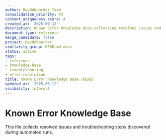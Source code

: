 ```yaml
---
author: DevOnboarder Team
consolidation_priority: P3
content_uniqueness_score: 4
created_at: '2025-09-12'
description: Known Error Knowledge Base collecting resolved issues and troubleshooting steps from automated runs
document_type: reference
merge_candidate: false
project: DevOnboarder
similarity_group: KEKB.md-docs
status: active
tags:
- reference
- knowledge-base
- troubleshooting
- error-resolution
title: Known Error Knowledge Base (KEKB)
updated_at: '2025-09-12'
visibility: internal
---
```


# Known Error Knowledge Base

This file collects resolved issues and troubleshooting steps discovered during automated runs.
